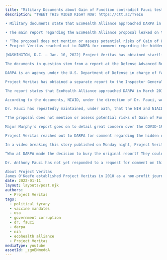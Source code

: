 ```yaml
---
title: "Military Documents about Gain of Function contradict Fauci testimony under oath #ExposeFauci"
description: "TWEET THIS VIDEO RIGHT NOW: https://ctt.ac/TYeIu

• Military documents state that EcoHealth Alliance approached DARPA in March 2018 seeking funding to conduct gain of function research of bat borne coronaviruses. The proposal, named Project Defuse, was rejected by DARPA over safety concerns and the notion that it violates the gain of function research moratorium.

• The main report regarding the EcoHealth Alliance proposal leaked on the internet a couple of months ago, it has remained unverified until now. Project Veritas has obtained a separate report to the Inspector General of the Department of Defense, written by U.S. Marine Corp Major, Joseph Murphy, a former DARPA Fellow.

• “The proposal does not mention or assess potential risks of Gain of Function (GoF) research,” a direct quote from the DARPA rejection letter.
• Project Veritas reached out to DARPA for comment regarding the hidden documents and spoke with the Chief of Communications, Jared Adams, who said, “It doesn’t sound normal to me,” when asked about the way the documents were buried.

[WASHINGTON, D.C. – Jan. 10, 2022] Project Veritas has obtained startling never-before-seen documents regarding the origins of COVID-19, gain of function research, vaccines, potential treatments which have been suppressed, and the government’s effort to conceal all of this.

The documents in question stem from a report at the Defense Advanced Research Projects Agency, better known as DARPA, which were hidden in a top secret shared drive.

DARPA is an agency under the U.S. Department of Defense in charge of facilitating research in technology with potential military applications.

Project Veritas has obtained a separate report to the Inspector General of the Department of Defense written by U.S. Marine Corp Major, Joseph Murphy, a former DARPA Fellow.

The report states that EcoHealth Alliance approached DARPA in March 2018, seeking funding to conduct gain of function research of bat borne coronaviruses. The proposal, named Project Defuse, was rejected by DARPA over safety concerns and the notion that it violates the basis gain of function research moratorium.

According to the documents, NIAID, under the direction of Dr. Fauci, went ahead with the research in Wuhan, China and at several sites across the U.S.

Dr. Fauci has repeatedly maintained, under oath, that the NIH and NIAID have not been involved in gain of function research with the EcoHealth Alliance program. But according to the documents obtained by Project Veritas which outline why EcoHealth Alliance’s proposal was rejected, DARPA certainly classified the research as gain of function.

“The proposal does not mention or assess potential risks of Gain of Function (GoF) research,” a direct quote from the DARPA rejection letter.

Major Murphy’s report goes on to detail great concern over the COVID-19 gain of function program, the concealment of documents, the suppression of potential curatives, like Ivermectin and Hydroxychloroquine, and the mRNA vaccines.

Project Veritas reached out to DARPA for comment regarding the hidden documents and spoke with the Chief of Communications, Jared Adams, who said, “It doesn’t sound normal to me,” when asked about the way the documents were shrouded in secrecy. “If something resides in a classified setting, then it should be appropriately marked,” Adams said. “I’m not at all familiar with unmarked documents that reside in a classified space, no.”

In a video breaking this story published on Monday night, Project Veritas CEO, James O’Keefe, asked a foundational question to DARPA:

“Who at DARPA made the decision to bury the original report? They could have raised red flags to the Pentagon, the White House, or Congress, which may have prevented this entire pandemic that has led to the deaths of 5.4 million people worldwide and caused much pain and suffering to many millions more.”

Dr. Anthony Fauci has not yet responded to a request for comment on this story.

About Project Veritas
James O'Keefe established Project Veritas in 2010 as a non-profit journalism enterprise to continue his undercover reporting work. Today, Project Veritas investigates and exposes corruption, dishonesty, self-dealing, waste, fraud, and other misconduct in both public and private institutions to achieve a more ethical and transparent society and to engage in litigation to: protect, defend and expand human and civil rights secured by law, specifically First Amendment rights including promoting the free exchange of ideas in a digital world; combat and defeat censorship of any ideology; promote truthful reporting; and defend freedom of speech and association issues including the right to anonymity. O'Keefe serves as the CEO and Chairman of the Board so that he can continue to lead and teach his fellow journalists, as well as protect and nurture the Project Veritas culture."
date: 2022-01-11
layout: layouts/post.njk
authors:
  - Project Veritas
tags:
  - political tyrany
  - vaccine mandates
  - usa
  - government corruption
  - dr. fauci
  - darpa
  - nih
  - ecohealth alliance
  - Project Veritas
mediaType: youtube
assetId: _zgoENmeddA
---
```

